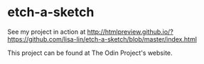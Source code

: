 # etch-a-sketch

See my project in action at http://htmlpreview.github.io/?https://github.com/lisa-lin/etch-a-sketch/blob/master/index.html

This project can be found at The Odin Project's website. 


